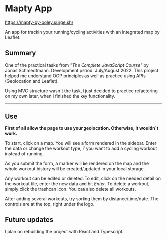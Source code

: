# Mapty App

https://mapty-by-ooley.surge.sh/

An app for trackin your running/cycling activities with an integrated map by Leaflet.

## Summary

One of the practical tasks from _"The Complete JavaScript Course"_ by Jonas Schmedtmann. Development period: July/August 2022. This project helped me understand OOP principles as well as practice using APIs (Geolocation and Leaflet).

Using MVC structure wasn`t the task, I just decided to practice refactoring on my own later, when I finished the key functionality.

---

## Use
**First of all allow the page to use your geolocation. Otherwise, it wouldn`t work.**

To start, click on a map. You will see a form rendered in the sidebar. Enter the data or change the workout type, if you want to add a cycling workout instead of running.

As you submit the form, a marker will be rendered on the map and the whole workout history will be created/updated in your local storage.

Any workout can be edited or deleted. To edit, click on the needed detail on the workout tile, enter the new data and hit _Enter_.
To delete a workout, simply click the trashcan icon. You can also delete all workouts.

After adding several workouts, try sorting them by distance/time/date. The controls are at the top, right under the logo.

## Future updates

I plan on rebuilding the project with React and Typescript.
